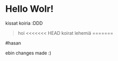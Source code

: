 # Hello Wolr!

kissat koiria :DDD
>hoi
<<<<<<< HEAD
koirat lehemiä
=======

#hasan 

ebin changes made :)
